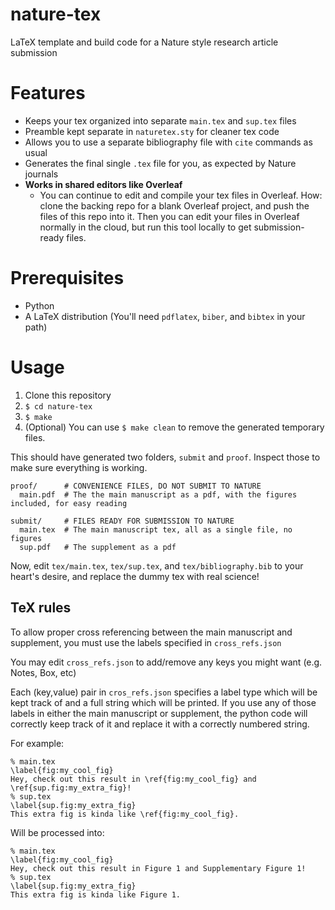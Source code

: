 # nature-tex
LaTeX template and build code for a Nature style research article submission

# Features
* Keeps your tex organized into separate `main.tex` and `sup.tex` files
* Preamble kept separate in `naturetex.sty` for cleaner tex code
* Allows you to use a separate bibliography file with `cite` commands as usual
* Generates the final single `.tex` file for you, as expected by Nature journals
* **Works in shared editors like Overleaf**
    * You can continue to edit and compile your tex files in Overleaf. How: clone the backing repo for a blank Overleaf project, and push the files of this repo into it. Then you can edit your files in Overleaf normally in the cloud, but run this tool locally to get submission-ready files.

# Prerequisites
* Python
* A LaTeX distribution (You'll need `pdflatex`, `biber`, and `bibtex` in your path)

# Usage
1. Clone this repository
2. `$ cd nature-tex`
3. `$ make`
4. (Optional) You can use `$ make clean` to remove the generated temporary files.

This should have generated two folders, `submit` and `proof`. Inspect those to make sure everything is working.

```
proof/      # CONVENIENCE FILES, DO NOT SUBMIT TO NATURE
  main.pdf  # The the main manuscript as a pdf, with the figures included, for easy reading
  
submit/     # FILES READY FOR SUBMISSION TO NATURE
  main.tex  # The main manuscript tex, all as a single file, no figures
  sup.pdf   # The supplement as a pdf
```

Now, edit `tex/main.tex`, `tex/sup.tex`, and `tex/bibliography.bib` to your heart's desire, and replace the dummy tex with real science!
## TeX rules
To allow proper cross referencing between the main manuscript and supplement, you must use the labels specified in `cross_refs.json`

You may edit `cross_refs.json` to add/remove any keys you might want (e.g. Notes, Box, etc)

Each (key,value) pair in `cros_refs.json` specifies a label type which will be kept track of and a full string which will be printed. If you use any of those labels in either the main manuscript or supplement, the python code will correctly keep track of it and replace it with a correctly numbered string.

For example:
```
% main.tex
\label{fig:my_cool_fig}
Hey, check out this result in \ref{fig:my_cool_fig} and \ref{sup.fig:my_extra_fig}!
% sup.tex
\label{sup.fig:my_extra_fig}
This extra fig is kinda like \ref{fig:my_cool_fig}.
```
Will be processed into:
```
% main.tex
\label{fig:my_cool_fig}
Hey, check out this result in Figure 1 and Supplementary Figure 1!
% sup.tex
\label{sup.fig:my_extra_fig}
This extra fig is kinda like Figure 1.
```
